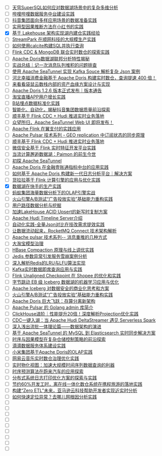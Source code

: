- [ ] [天穹SuperSQL如何应对数据湖场景中的复杂多维分析](https://mp.weixin.qq.com/s/R6y_MsXKDx_pReohrLhEiQ)
- [ ] [哔哩哔哩数据服务中台建设实践](https://mp.weixin.qq.com/s/H4H5WNRYI3TPVXJfZpsChg)
- [ ] [抖音集团面向多样应用场景的数据准备实践](https://mp.weixin.qq.com/s/Ae62TqH7e6SFASfs1cCtAQ)
- [ ] [实用型因果推断方法在小红书的实践](https://mp.weixin.qq.com/s/aCylZ_QJeR1DvAa01Mi8Gg)
- [x] [基于 Lakehouse 架构实现湖内建仓实践经验](https://smartsi.blog.csdn.net/article/details/132380301)
- [ ] [StreamPark 在顺网科技的大规模生产实践](https://mp.weixin.qq.com/s/7o2u_0JqkBPPlJocaKk09g)
- [ ] [如何使用calcite构建SQL并执行查询](https://mp.weixin.qq.com/s/KrXXlNyjpZQaC0GaUsbbvg)
- [ ] [Flink CDC & MongoDB 联合实时数仓的探索实践](https://mp.weixin.qq.com/s/_2N106cd9UlGLjsLRGuWUQ)
- [ ] [Apache Doris数据湖联邦分析特性揭秘](https://mp.weixin.qq.com/s/JNEuIVuRCa-iR55DCNkLyw)
- [ ] [实战总结｜记一次消息队列堆积的问题排查](https://mp.weixin.qq.com/s/MQdwf4yEl73Br2FvJd5ExQ)
- [ ] [使用 Apache SeaTunnel 实现 Kafka Souce 解析复杂 Json 案例](https://mp.weixin.qq.com/s/y1gmxkVB5sSkxJyiFpg0Pg)
- [ ] [河北幸福消费金融基于 Apache Doris 构建实时数仓，查询提速 400 倍！](https://mp.weixin.qq.com/s/QL7uerBaOSsk3nva35to1A)
- [ ] [来看看袋鼠云数栈内部的资产血缘方案设计与实现](https://mp.weixin.qq.com/s/YtBCE4WeFJsK404aqCV2fA)
- [ ] [Apache Doris 1.2.6 版本正式发布｜版本通告](https://mp.weixin.qq.com/s/n0iPTpmnbrsBPwn6Zl-UVg)
- [ ] [淘宝直播APP用户增长实践](https://mp.weixin.qq.com/s/knWB724PtDTqDr1NbiOaDg)
- [ ] [B站埋点数据标准化实践](https://mp.weixin.qq.com/s/MjQbGTXnEOFoJuiub13eBA)
- [ ] [智能化、自动化，揭秘抖音集团数据质量前沿探索](https://mp.weixin.qq.com/s/Uki9Nzs5qPT-CRT9R-yQUg)
- [ ] [顺丰基于 Flink CDC + Hudi 推进实时业务落地](https://mp.weixin.qq.com/s/VPwBWGZUdacIrG-63EXVFw)
- [ ] [众望所归，Apache SeaTunnel Web UI 即将发布！](https://mp.weixin.qq.com/s/tJisWFqD5AZ27RLi8AtzTw)
- [ ] [Apache Flink 在翼支付的实践应用](https://mp.weixin.qq.com/s/u86UuTE6RqJLlRsMqLHSpQ)
- [ ] [Apache Pulsar 技术系列 - GEO replication 中订阅状态的同步原理](https://mp.weixin.qq.com/s/6nOjRc9jA6Bh3uqOOWSKRQ)
- [ ] [顺丰基于 Flink CDC + Hudi 推进实时业务落地](https://mp.weixin.qq.com/s/VPwBWGZUdacIrG-63EXVFw)
- [ ] [微信安全基于 Flink 实时特征开发平台实践](https://mp.weixin.qq.com/s/Of0OdrUhGnpLt5LGuXRVCQ)
- [ ] [当流计算邂逅数据湖：Paimon 的前生今世](https://mp.weixin.qq.com/s/X1Fcx_og0N6eJ0uduxA4mw)
- [ ] [初探 Apache SeaTunnel](https://mp.weixin.qq.com/s/mgwn__VBVcaHFIY6bwNw9Q)
- [ ] [Apache Doris 在金融壹账通指标中台的应用实践](https://mp.weixin.qq.com/s/yu3B21bU89gZZWbqZCVsrw)
- [ ] [如何基于 Apache Doris 构建新一代日志分析平台｜解决方案](https://mp.weixin.qq.com/s/G-53KF5KBfI8f99f7-L1Tg)
- [ ] [货拉拉基于 Flink 计算引擎的应用与优化实践](https://mp.weixin.qq.com/s/S4pGjvadD9_c3qlNRtoXZA)
- [x] [数据湖在快手的生产实践](https://smartsi.blog.csdn.net/article/details/131930422)
- [ ] [蚂蚁集团海量数据分析下的OLAP引擎实战](https://mp.weixin.qq.com/s/YEULrLDRrl0_zvVBhmyJdQ)
- [ ] [火山引擎A/B测试“广告投放实验”基础能力重构实践](https://mp.weixin.qq.com/s/2PGysCGkyvoe29lHNzcqCQ)
- [ ] [用户路径数据分析与挖掘](https://mp.weixin.qq.com/s/ce84Rlj12FXbWPixyFTXFw)
- [ ] [加速LakeHouse ACID Upsert的新写时复制方案](https://mp.weixin.qq.com/s/lCkGL6uCFF-3dPA7FPLS3Q)
- [ ] [Apache Hudi Timeline Server介绍](https://mp.weixin.qq.com/s/OdegASZwfaqt4kmNhW_upg)
- [ ] [自动化实践-全量Json对比在技改需求提效实践](https://mp.weixin.qq.com/s/6fn5pnEhBMiKdA4lK4L4yw)
- [ ] [让数据流动起来，RocketMQ Connect 技术架构解析](https://mp.weixin.qq.com/s/Zdk8qIc1AwQmdlnygcRHHw)
- [ ] [Apache pulsar 技术系列-- 消息重推的几种方式](https://mp.weixin.qq.com/s/V3Y2yc7nYlCzVVs8Td7hFg)
- [ ] [大淘宝模型治理](https://mp.weixin.qq.com/s/URll8YyobEERoX6LrntjPA)
- [ ] [HBase Compaction 原理与线上调优实践](https://mp.weixin.qq.com/s/SPo6RW8pXTYmRh4yYlCy8A)
- [ ] [Jedis 参数异常引发服务雪崩案例分析](https://mp.weixin.qq.com/s/zFhy8xojQT6nV99FrH3guA)
- [ ] [深入解析Redis的LRU与LFU算法实现](https://mp.weixin.qq.com/s/LsxzvpegWk6XVqhuqHKS4g)
- [ ] [Kafka实时数据即席查询应用与实践](https://mp.weixin.qq.com/s/4-TIpTIaT11TbA_tmavv2Q)
- [ ] [Flink Unaligned Checkpoint 在 Shopee 的优化和实践](https://mp.weixin.qq.com/s/ePjLovZ4FpP0aMy-tfg9Eg)
- [ ] [字节跳动 EB 级 Iceberg 数据湖的机器学习应用与优化](https://mp.weixin.qq.com/s/qA97SvEw3V_jD2OOydUeLw)
- [ ] [Apache Iceberg 对数据安全的商业化思考和方案](https://mp.weixin.qq.com/s/hu6rPSPYztkL4k6hMVDy-w)
- [ ] [火山引擎A/B测试“广告投放实验”基础能力重构实践](https://mp.weixin.qq.com/s/k9lNQth9VJwvxF0z5W1BBA)
- [ ] [Apache Doris 巨大飞跃：存算分离新架构](https://mp.weixin.qq.com/s/zUBoIoFjwR6AOhhE1lO-vw)
- [ ] [Apache Pulsar 的 Golang admin 库简介](https://mp.weixin.qq.com/s/BL6rOcDYo7LwGfG2JXmM3g)
- [ ] [ClickHouse进阶｜性能提升20倍！深度解析Projection优化实践](https://mp.weixin.qq.com/s/EMzdYQiZ8iW4Ofz08kK-UQ)
- [ ] [CDC一键入湖：当 Apache Hudi DeltaStreamer 遇见 Serverless Spark](https://mp.weixin.qq.com/s/8L0XcWMQrhFR1MIgAT4XbQ)
- [ ] [深入浅出流批一体理论篇——数据架构的演进](https://mp.weixin.qq.com/s/ylf01C23lak6z_Wnaqd3KA)
- [ ] [基于 Apache SeaTunnel 的 MySQL 到 Elasticsearch 实时同步解决方案](https://mp.weixin.qq.com/s/6V6oUbY1OS0bZmyCrq3-Gg)
- [ ] [时序与因果模型在复杂仓储控制策略的前沿探索](https://mp.weixin.qq.com/s/D-A_zMaRBpr42JvKyj1OgQ)
- [ ] [滴滴数据服务体系建设实践](https://mp.weixin.qq.com/s/7QjfQx1zmjpotbOjZLjZwA)
- [ ] [小米集团基于Apache Doris的OLAP实践](https://mp.weixin.qq.com/s/rFvRVInc2dKC6ltl-8-iJQ)
- [ ] [网易云音乐实时数仓治理优化实践](https://mp.weixin.qq.com/s/KNv_q8sBohgWqKxrNFAyNQ)
- [ ] [实时物化视图：加速大规模时间序列数据查询的利器](https://mp.weixin.qq.com/s/0voiyeB-Jq2I0_cCavkfbg)
- [ ] [时序预测算法在蔚来汽车的应用探索](https://mp.weixin.qq.com/s/GUwTNsNNf57hwhtHGfC-Kw)
- [ ] [分布式系统日志打印优化方案的探索与实践](https://mp.weixin.qq.com/s/DfQ8J75AFHArqzyzEjMG7Q)
- [ ] [节约60%开发工时，离在线一体化数仓系统在携程旅游的落地实践](https://mp.weixin.qq.com/s/RG6zOn6rNrbDCzL8ylPZ8w)
- [ ] [构建“Zero ETL”未来，亚马逊云科技帮助开发者实现近实时分析](https://mp.weixin.qq.com/s/wdLHcYErHEuoTdGqK3ONFQ)
- [ ] [如何快速定位异常？去哪儿网根因分析实践](https://mp.weixin.qq.com/s/YFP0KuLfdWW-vGZ38l8HMQ)
- [ ] []()
- [ ] []()
- [ ] []()
- [ ] []()
- [ ] []()
- [ ] []()
- [ ] []()
- [ ] []()
- [ ] []()
